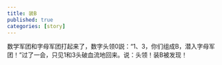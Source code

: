 ```yaml
---
title: 装B
published: true
categories: [story]
---
```


数学军团和字母军团打起来了，数字头领0説：“1、3，你们组成B，潜入字母军团！”过了一会，只见1和3头破血流地回来。说：头领！装B被发现！
